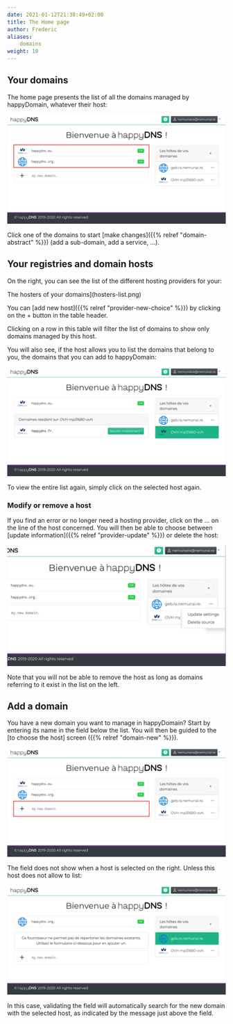 ```yaml
---
date: 2021-01-12T21:38:49+02:00
title: The Home page
author: Frederic
aliases:
    domains
weight: 10
---
```


## Your domains

The home page presents the list of all the domains managed by happyDomain, whatever their host:

![The domains managed by happyDomain](domain-list.png)

Click one of the domains to start [make changes]({{% relref "domain-abstract" %}}) (add a sub-domain, add a service, ...).


## Your registries and domain hosts

On the right, you can see the list of the different hosting providers for your:

The hosters of your domains](hosters-list.png)

You can [add new host]({{% relref "provider-new-choice" %}}) by clicking on the + button in the table header.

Clicking on a row in this table will filter the list of domains to show only domains managed by this host.

You will also see, if the host allows you to list the domains that belong to you, the domains that you can add to happyDomain:

![Domain filtering according to the hosting provider](hoster-ovh.png)

To view the entire list again, simply click on the selected host again.


### Modify or remove a host

If you find an error or no longer need a hosting provider, click on the ... on the line of the host concerned. You will then be able to choose between [update information]({{% relref "provider-update" %}}) or delete the host:

![Modify or delete a hosting](hoster-edit.png)

Note that you will not be able to remove the host as long as domains referring to it exist in the list on the left.


## Add a domain

You have a new domain you want to manage in happyDomain? Start by entering its name in the field below the list. You will then be guided to the [to choose the host] screen ({{% relref "domain-new" %}}).

![Location to add a domain that is not listed](new-domain.png)

The field does not show when a host is selected on the right. Unless this host does not allow to list:

![Special case of addition for authoritative DNS servers](hoster-self.png)

In this case, validating the field will automatically search for the new domain with the selected host, as indicated by the message just above the field.
